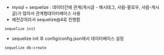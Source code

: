 - mysql + sequelize : 데이터간에 관계(게시글 - 해시태그, 사람-팔로우, 사람-게시글)가 많아서 관계형데이터베이스 사용
- 예전강의라서 sequelize@4로 진행함

```
sequelize init
```
- sequelize init 후 config/config.json에서 데이터베이스 설정
```
sequelize db:create
```
